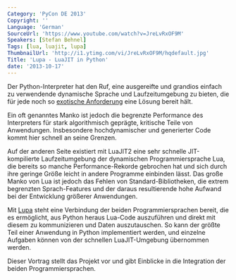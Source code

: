 ```yaml
---
Category: 'PyCon DE 2013'
Copyright: ''
Language: 'German'
SourceUrl: 'https://www.youtube.com/watch?v=JreLvRxOF9M'
Speakers: [Stefan Behnel]
Tags: [lua, luajit, lupa]
ThumbnailUrl: 'http://i1.ytimg.com/vi/JreLvRxOF9M/hqdefault.jpg'
Title: 'Lupa - LuaJIT in Python'
date: '2013-10-17'
---
```

Der Python-Interpreter hat den Ruf, eine ausgereifte und grandios einfach zu verwendende dynamische Sprache und Laufzeitumgebung zu bieten, die für jede noch so [exotische Anforderung](https://xkcd.com/413/) eine Lösung bereit hält.

Ein oft genanntes Manko ist jedoch die begrenzte Performance des Interpreters für stark algorithmisch geprägte, kritische Teile von Anwendungen. Insbesondere hochdynamischer und generierter Code kommt hier schnell an seine Grenzen.

Auf der anderen Seite existiert mit LuaJIT2 eine sehr schnelle JIT-kompilierte Laufzeitumgebung der dynamischen Programmiersprache Lua, die bereits so manche Performance-Rekorde gebrochen hat und sich durch ihre geringe Größe leicht in andere Programme einbinden lässt. Das große Manko von Lua ist jedoch das Fehlen von Standard-Bibliotheken, die extrem begrenzten Sprach-Features und der daraus resultierende hohe Aufwand bei der Entwicklung größerer Anwendungen.

Mit [Lupa](https://github.com/scoder/lupa) steht eine Verbindung der beiden Programmiersprachen bereit, die es ermöglicht, aus Python heraus Lua-Code auszuführen und direkt mit diesem zu kommunizieren und Daten auszutauschen. So kann der größte Teil einer Anwendung in Python implementiert werden, und einzelne Aufgaben können von der schnellen LuaJIT-Umgebung übernommen werden.

Dieser Vortrag stellt das Projekt vor und gibt Einblicke in die Integration der beiden Programmiersprachen.
